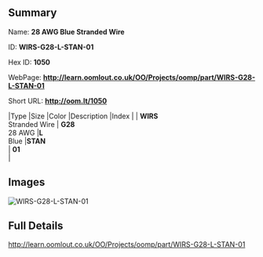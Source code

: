 

## Summary
 
Name: __28 AWG Blue Stranded Wire__

ID: __WIRS-G28-L-STAN-01__

Hex ID: __1050__

WebPage: __http://learn.oomlout.co.uk/OO/Projects/oomp/part/WIRS-G28-L-STAN-01__

Short URL: __http://oom.lt/1050__


|Type   |Size   |Color   |Description   |Index   |
| __WIRS__ <br>Stranded Wire  | __G28__<br>28 AWG   |__L__<br>Blue    |__STAN__<br>    | __01__<br>  |


## Images
![WIRS-G28-L-STAN-01](http://oomlout.com/oomp-gen/parts/WIRS-G28-L-STAN-01/WIRS-G28-L-STAN-01_420.jpg)

## Full Details

 http://learn.oomlout.co.uk/OO/Projects/oomp/part/WIRS-G28-L-STAN-01

